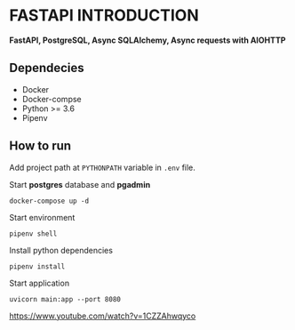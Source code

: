 # FASTAPI INTRODUCTION

**FastAPI, PostgreSQL, Async SQLAlchemy, Async requests with AIOHTTP**

## Dependecies

* Docker
* Docker-compse
* Python >= 3.6
* Pipenv

## How to run

Add project path at `PYTHONPATH` variable in `.env` file.

Start **postgres** database and **pgadmin**

```shell
docker-compose up -d
```

Start environment

```shell
pipenv shell
```

Install python dependencies

```shell
pipenv install
```

Start application

```shell
uvicorn main:app --port 8080
```

https://www.youtube.com/watch?v=1CZZAhwqyco

